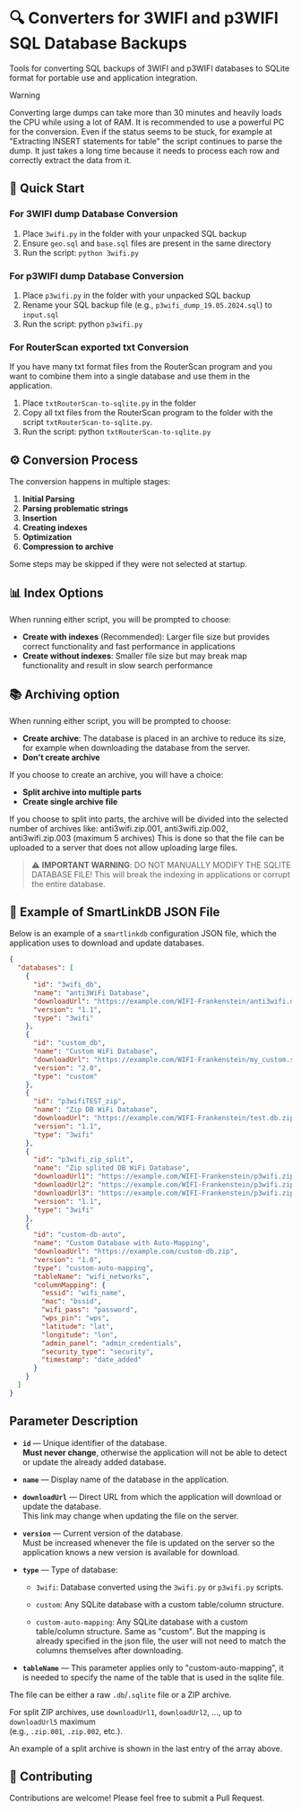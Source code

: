 # 🔍 Converters for 3WIFI and p3WIFI SQL Database Backups

Tools for converting SQL backups of 3WIFI and p3WIFI databases to SQLite format for portable use and application integration.


> [!WARNING]
> Converting large dumps can take more than 30 minutes and heavily loads the CPU while using a lot of RAM. It is recommended to use a powerful PC for the conversion. Even if the status seems to be stuck, for example at "Extracting INSERT statements for table" the script continues to parse the dump. It just takes a long time because it needs to process each row and correctly extract the data from it.


## 🚀 Quick Start

### For 3WIFI dump Database Conversion

1. Place `3wifi.py` in the folder with your unpacked SQL backup
2. Ensure `geo.sql` and `base.sql` files are present in the same directory
3. Run the script: `python 3wifi.py`

### For p3WIFI dump Database Conversion

1. Place `p3wifi.py` in the folder with your unpacked SQL backup
2. Rename your SQL backup file (e.g., `p3wifi_dump_19.05.2024.sql`) to `input.sql`
3. Run the script: python `p3wifi.py`

### For RouterScan exported txt Conversion

If you have many txt format files from the RouterScan program and you want to combine them into a single database and use them in the application.

1. Place `txtRouterScan-to-sqlite.py` in the folder
2. Copy all txt files from the RouterScan program to the folder with the script  `txtRouterScan-to-sqlite.py`.
3. Run the script: python `txtRouterScan-to-sqlite.py`

## ⚙️ Conversion Process

The conversion happens in multiple stages:

1. **Initial Parsing**
2. **Parsing problematic strings**
3. **Insertion**
4. **Creating indexes**
5. **Optimization**
6. **Compression to archive**

Some steps may be skipped if they were not selected at startup.

## 📊 Index Options

When running either script, you will be prompted to choose:

- **Create with indexes** (Recommended): Larger file size but provides correct functionality and fast performance in applications
- **Create without indexes**: Smaller file size but may break map functionality and result in slow search performance

## 📚️ Archiving option

When running either script, you will be prompted to choose:

- **Create archive**: The database is placed in an archive to reduce its size, for example when downloading the database from the server.
- **Don't create archive**

If you choose to create an archive, you will have a choice:

- **Split archive into multiple parts**
- **Create single archive file**

If you choose to split into parts, the archive will be divided into the selected number of archives like: anti3wifi.zip.001, anti3wifi.zip.002, anti3wifi.zip.003 (maximum 5 archives)
This is done so that the file can be uploaded to a server that does not allow uploading large files.

> ⚠️ **IMPORTANT WARNING**: DO NOT MANUALLY MODIFY THE SQLITE DATABASE FILE! This will break the indexing in applications or corrupt the entire database.

## 📑 Example of SmartLinkDB JSON File

Below is an example of a `smartlinkdb` configuration JSON file, which the application uses to download and update databases.

```json
{
  "databases": [
    {
      "id": "3wifi_db",
      "name": "anti3WiFi Database",
      "downloadUrl": "https://example.com/WIFI-Frankenstein/anti3wifi.db",
      "version": "1.1",
      "type": "3wifi"
    },
    {
      "id": "custom_db",
      "name": "Custom WiFi Database",
      "downloadUrl": "https://example.com/WIFI-Frankenstein/my_custom.sqlite",
      "version": "2.0",
      "type": "custom"
    },
    {
      "id": "p3wifiTEST_zip",
      "name": "Zip DB WiFi Database",
      "downloadUrl": "https://example.com/WIFI-Frankenstein/test.db.zip",
      "version": "1.1",
      "type": "3wifi"
    },
    {
      "id": "p3wifi_zip_split",
      "name": "Zip splited DB WiFi Database",
      "downloadUrl1": "https://example.com/WIFI-Frankenstein/p3wifi.zip.001",
      "downloadUrl2": "https://example.com/WIFI-Frankenstein/p3wifi.zip.002",
      "downloadUrl3": "https://example.com/WIFI-Frankenstein/p3wifi.zip.003",
      "version": "1.1",
      "type": "3wifi"
    },
    {
      "id": "custom-db-auto",
      "name": "Custom Database with Auto-Mapping",
      "downloadUrl": "https://example.com/custom-db.zip",
      "version": "1.0",
      "type": "custom-auto-mapping",
      "tableName": "wifi_networks",
      "columnMapping": {
        "essid": "wifi_name",
        "mac": "bssid", 
        "wifi_pass": "password",
        "wps_pin": "wps",
        "latitude": "lat",
        "longitude": "lon",
        "admin_panel": "admin_credentials",
        "security_type": "security",
        "timestamp": "date_added"
      }
    }
  ]
}

```
## Parameter Description

- **`id`** — Unique identifier of the database.  
  **Must never change**, otherwise the application will not be able to detect or update the already added database.

- **`name`** — Display name of the database in the application.

- **`downloadUrl`** — Direct URL from which the application will download or update the database.  
  This link may change when updating the file on the server.

- **`version`** — Current version of the database.  
  Must be increased whenever the file is updated on the server so the application knows a new version is available for download.

- **`type`** — Type of database:
  - `3wifi`: Database converted using the `3wifi.py` or `p3wifi.py` scripts.
  - `custom`: Any SQLite database with a custom table/column structure.

  - `custom-auto-mapping`: Any SQLite database with a custom table/column structure. Same as "custom". But the mapping is already specified in the json file, the user will not need to match the columns themselves after downloading.

- **`tableName`** — This parameter applies only to "custom-auto-mapping", it is needed to specify the name of the table that is used in the sqlite file.

The file can be either a raw `.db`/`.sqlite` file or a ZIP archive.

For split ZIP archives, use `downloadUrl1`, `downloadUrl2`, ..., up to `downloadUrl5` maximum  
(e.g., `.zip.001`, `.zip.002`, etc.).

An example of a split archive is shown in the last entry of the array above.


## 🤝 Contributing

Contributions are welcome! Please feel free to submit a Pull Request.
